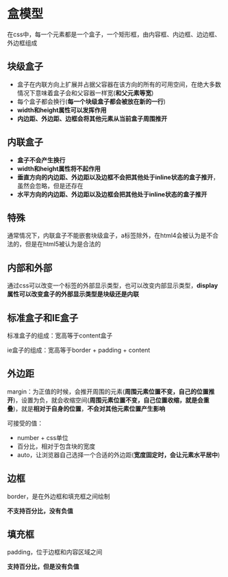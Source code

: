 # 盒模型

在css中，每一个元素都是一个盒子，一个矩形框，由内容框、内边框、边边框、外边框组成

## 块级盒子

- 盒子在内联方向上扩展并占据父容器在该方向的所有的可用空间，在绝大多数情况下意味着盒子会和父容器一样宽(**和父元素等宽**)
- 每个盒子都会换行(**每一个块级盒子都会被放在新的一行**)
- **width和height属性可以发挥作用**
- **内边距、外边距、边框会将其他元素从当前盒子周围推开**

## 内联盒子

- **盒子不会产生换行**
- **width和height属性将不起作用**
- **垂直方向的内边距、外边距以及边框不会把其他处于inline状态的盒子推开**，虽然会忽略，但是还存在
- **水平方向的内边距、外边距以及边框会把其他处于inline状态的盒子推开**

## 特殊

通常情况下，内联盒子不能嵌套块级盒子，a标签除外，在html4会被认为是不合法的，但是在html5被认为是合法的

## 内部和外部

通过css可以改变一个标签的外部显示类型，也可以改变内部显示类型，**display属性可以改变盒子的外部显示类型是块级还是内联**

## 标准盒子和IE盒子

标准盒子的组成：宽高等于content盒子

ie盒子的组成：宽高等于border + padding + content

## 外边距

margin：为正值的时候，会推开周围的元素(**周围元素位置不变，自己的位置推开**)，设置为负，就会收缩空间(**周围元素位置不变，自己位置收缩，就是会重叠**)，就是**相对于自身的位置**，**不会对其他元素位置产生影响**

可接受的值：

- number + css单位
- 百分比，相对于包含块的宽度
- auto，让浏览器自己选择一个合适的外边距(**宽度固定时，会让元素水平居中**)

## 边框

border，是在外边框和填充框之间绘制

**不支持百分比，没有负值**

## 填充框

padding，位于边框和内容区域之间

**支持百分比，但是没有负值**